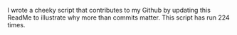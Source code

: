 I wrote a cheeky script that contributes to my Github by updating this ReadMe to illustrate why more than commits matter. This script has run 224 times.
